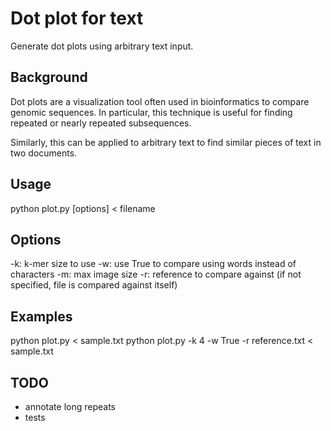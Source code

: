 
Dot plot for text
=================
Generate dot plots using arbitrary text input.

Background
----------
Dot plots are a visualization tool often used in bioinformatics to compare genomic sequences.
In particular, this technique is useful for finding repeated or nearly repeated subsequences.

Similarly, this can be applied to arbitrary text to find similar pieces of text in two documents.

Usage
-----
python plot.py [options] < filename

Options
-------
-k: k-mer size to use
-w: use True to compare using words instead of characters
-m: max image size
-r: reference to compare against (if not specified, file is compared against itself)

Examples
--------
python plot.py < sample.txt
python plot.py -k 4 -w True -r reference.txt < sample.txt

TODO
----
- annotate long repeats
- tests
